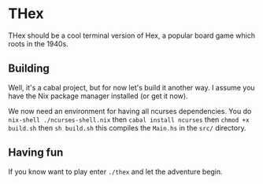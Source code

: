 # THex

THex should be a cool terminal version of Hex, a popular board game which roots
in the 1940s.

## Building

Well, it's a cabal project, but for now let's build it another way.
I assume you have the Nix package manager installed (or get it now).

We now need an environment for having all ncurses dependencies.
You do `nix-shell ./ncurses-shell.nix`
then `cabal install ncurses`
then `chmod +x build.sh`
then `sh build.sh`
this compiles the `Main.hs` in the `src/` directory.

## Having fun
If you know want to play enter `./thex` and let the adventure begin.
